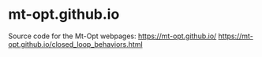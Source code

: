 # mt-opt.github.io

Source code for the Mt-Opt webpages:
https://mt-opt.github.io/
https://mt-opt.github.io/closed_loop_behaviors.html
